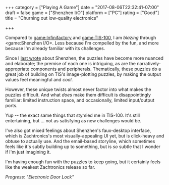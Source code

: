 +++
category = ["Playing A Game"]
date = "2017-08-06T22:32:41-07:00"
draft = false
game = ["Shenzhen I/O"]
platform = ["PC"]
rating = ["Good"]
title = "Churning out low-quality electronics"

+++

Compared to <game:Infinifactory> and <game:TIS-100>, I am <i>blazing</i> through <game:Shenzhen I/O>.  Less because I'm compelled by the fun, and more because I'm already familiar with its challenges.

Since I [last wrote]($SiteBaseURL$2017/07/24/made-in-china/) about Shenzhen, the puzzles have become more nuanced and elaborate; the premise of each one is intriguing, as are the narratively-appropriate components and peripherals.  Thematically, these puzzles do a great job of building on TIS's image-plotting puzzles, by making the output values feel meaningful and <i>cool</i>.

However, these unique twists almost never factor into what makes the puzzles difficult.  And what <i>does</i> make them difficult is disappointingly familiar: limited instruction space, and occasionally, limited input/output ports.

Yup -- the exact same things that stymied me in TIS-100.  It's still entertaining, but ... not as satisfying as new challenges would be.

I've also got mixed feelings about Shenzhen's faux-desktop interface, which is Zachtronics's most visually-appealing UI yet, but is click-heavy and obtuse to actually use.  And the email-based storyline, which sometimes feels like it's subtly building up to something, but is <i>so</i> subtle that I wonder if I'm just imagining it.

I'm having enough fun with the puzzles to keep going, but it certainly feels like the weakest Zachtronics release so far.

<i>Progress: "Electronic Door Lock"</i>
